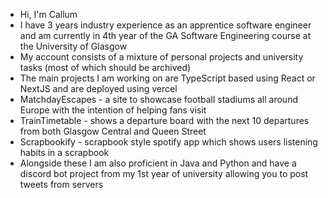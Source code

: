 - Hi, I'm Callum
- I have 3 years industry experience as an apprentice software engineer and am currently in 4th year of the GA Software Engineering course at the University of Glasgow
- My account consists of a mixture of personal projects and university tasks (most of which should be archived)
- The main projects I am working on are TypeScript based using React or NextJS and are deployed using vercel
-   MatchdayEscapes - a site to showcase football stadiums all around Europe with the intention of helping fans visit
-   TrainTimetable - shows a departure board with the next 10 departures from both Glasgow Central and Queen Street
-   Scrapbookify - scrapbook style spotify app which shows users listening habits in a scrapbook
- Alongside these I am also proficient in Java and Python and have a discord bot project from my 1st year of university allowing you to post tweets from servers  

